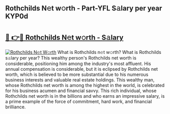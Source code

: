 ## Rothchilds N𝚎t w𝚘rth - Part-YFL S𝚊lary per year KYP0d

# <h2><a href="http://gc1taf.nevu.top/?p=Rothchilds">🔗 👉🔴 Rothchilds N𝚎t w𝚘rth - S𝚊lary</a></h2>

[![Rothchilds N𝚎t W𝚘rth](https://i.imgur.com/Oavwk0R.jpeg)](http://gc1taf.nevu.top/?p=Rothchilds)
What is Rothchilds n𝚎t w𝚘rth? What is Rothchilds s𝚊lary per year?
This wealthy person's Rothchilds net worth is considerable, positioning him among the industry's most affluent. His annual compensation is considerable, but it is eclipsed by Rothchilds net worth, which is believed to be more substantial due to his numerous business interests and valuable real estate holdings. This wealthy man, whose Rothchilds net worth is among the highest in the world, is celebrated for his business acumen and financial savvy. This rich individual, whose Rothchilds net worth is in the billions and who earns an impressive salary, is a prime example of the force of commitment, hard work, and financial brilliance.
